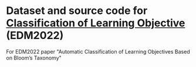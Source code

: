 # Dataset and source code for [Classification of Learning Objective](./Classification_of_Learning_Objectives_preprint.pdf) (EDM2022)
For EDM2022 paper "Automatic Classification of Learning Objectives Based on Bloom’s Taxonomy"
